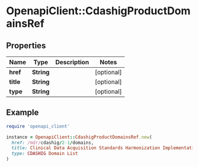 # OpenapiClient::CdashigProductDomainsRef

## Properties

| Name | Type | Description | Notes |
| ---- | ---- | ----------- | ----- |
| **href** | **String** |  | [optional] |
| **title** | **String** |  | [optional] |
| **type** | **String** |  | [optional] |

## Example

```ruby
require 'openapi_client'

instance = OpenapiClient::CdashigProductDomainsRef.new(
  href: /mdr/cdashig/2-1/domains,
  title: Clinical Data Acquisition Standards Harmonization Implementation Guide for Human Clinical Trials Version 2.1,
  type: CDASHIG Domain List
)
```

